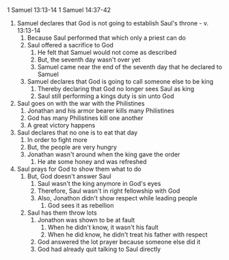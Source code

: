 1 Samuel 13:13-14
1 Samuel 14:37-42

1. Samuel declares that God is not going to establish Saul's throne - v. 13:13-14
	1. Because Saul performed that which only a priest can do
	2. Saul offered a sacrifice to God
		1. He felt that Samuel would not come as described
		2. But, the seventh day wasn't over yet
		3. Samuel came near the end of the seventh day that he declared to Samuel
	3. Samuel declares that God is going to call someone else to be king
		1. Thereby declaring that God no longer sees Saul as king
		2. Saul still performing a kings duty is sin unto God
2. Saul goes on with the war with the Philistines
	1. Jonathan and his armor bearer kills many Philistines
	2. God has many Philistines kill one another
	3. A great victory happens
3. Saul declares that no one is to eat that day
	1. In order to fight more
	2. But, the people are very hungry
	3. Jonathan wasn't around when the king gave the order
		1. He ate some honey and was refreshed
4. Saul prays for God to show them what to do
	1. But, God doesn't answer Saul
		1. Saul wasn't the king anymore in God's eyes
		2. Therefore, Saul wasn't in right fellowship with God
		3. Also, Jonathon didn't show respect while leading people
			1. God sees it as rebellion
	2. Saul has them throw lots
		1. Jonathon was shown to be at fault
			1. When he didn't know, it wasn't his fault
			2. When he did know, he didn't treat his father with respect
		2. God answered the lot prayer because someone else did it
		3. God had already quit talking to Saul directly